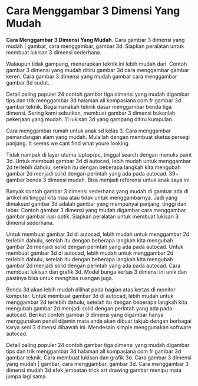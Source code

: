 ﻿# Cara Menggambar 3 Dimensi Yang Mudah

**Cara Menggambar 3 Dimensi Yang Mudah**. Cara gambar 3 dimensi yang mudah | gambar, cara menggambar, gambar 3d. Siapkan peralatan untuk membuat lukisan 3 dimensi sederhana.

Walaupun tidak gampang, menerapkan teknik ini lebih mudah dari. Contoh gambar 3 dimensi yang mudah ditiru gambar 3d cara menggambar gambar keren. Cara gambar 3 dimensi yang mudah gambar cara menggambar gambar 3d sudut.

Detail paling populer 24 contoh gambar tiga dimensi yang mudah digambar tips dan trik menggambar 3d halaman all kompasiana com fr gambar 3d gambar teknik. Bagaimanakah teknik dasar menggambar benda tiga dimensi. Sering kami sebutkan, membuat gambar 3 dimensi bukanlah pekerjaan yang mudah. 11 lukisan 3d yang gampang ditiru kumpulan.

Cara menggambar rumah untuk anak sd kelas 3. Cara menggambar pemandangan alam yang mudah. Mulailah dengan membuat sketsa persegi panjang. It seems we cant find what youre looking

Tidak nampak di layar utama laptop/pc, tinggal search dengan menulis paint 3d. Untuk membuat gambar 3d di autocad, lebih mudah untuk menggambar 2d terlebih dahulu, setelah itu dengan beberapa langkah kita mengubah gambar 2d menjadi solid dengan perintah yang ada pada autocad. 39+ gambar benda 3 dimensi mudah. Bisa menjadi referensi untuk anak saya ini.

Banyak contoh gambar 3 dimensi sederhana yang mudah di gambar ada di artikel ini tinggal kita maa atau tidak untuk menggambarnya. Jadi yang dimaksud gambar 3d adalah gambar yang mempunyai panjang, tinggi dan lebar. Contoh gambar 3 dimensi yang mudah digambar cara menggambar gambar gambar ilusi optik. Siapkan peralatan untuk membuat lukisan 3 dimensi sederhana.

Untuk membuat gambar 3d di autocad, lebih mudah untuk menggambar 2d terlebih dahulu, setelah itu dengan beberapa langkah kita mengubah gambar 2d menjadi solid dengan perintah yang ada pada autocad. Untuk membuat gambar 3d di autocad, lebih mudah untuk menggambar 2d terlebih dahulu, setelah itu dengan beberapa langkah kita mengubah gambar 2d menjadi solid dengan perintah yang ada pada autocad. Cara membuat lukisan dan grafik 3d. Model bunga kertas 3 dimensi ini unik dan pastinya bisa untuk menghias ruangan juga.

Benda 3d akan lebih mudah dilihat pada bagian atas kertas di monitor komputer. Untuk membuat gambar 3d di autocad, lebih mudah untuk menggambar 2d terlebih dahulu, setelah itu dengan beberapa langkah kita mengubah gambar 2d menjadi solid dengan perintah yang ada pada autocad. Berikut contoh gambar 3 dimensi yang digambar hanya menggunakan pensil dijamin mata anda akan dibuat takjub dengan berbagai karya seni 3 dimensi dibawah ini. Mendesain simple menggunakan software autocad.


Detail paling populer 24 contoh gambar tiga dimensi yang mudah digambar tips dan trik menggambar 3d halaman all kompasiana com fr gambar 3d gambar teknik. Cara membuat lukisan dan grafik 3d. Cara gambar 3 dimensi yang mudah | gambar, cara menggambar, gambar 3d. Cara menggambar 3 dimensi mudah 3d efek jembatan trick art drawing gambar menipu mata jumpa lagi sama.
